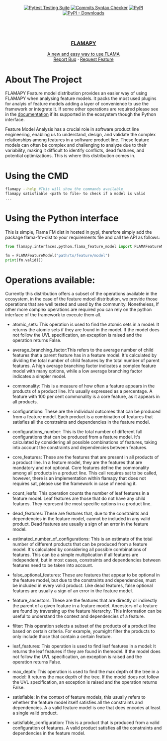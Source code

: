 <div align="center">

  <a href="">[![Pytest Testing Suite](https://github.com/flamapy/flamapy/actions/workflows/tests.yml/badge.svg?branch=main)](https://github.com/flamapy/flamapy/actions/workflows/tests.yml)</a>
  <a href="">[![Commits Syntax Checker](https://github.com/flamapy/flamapy/actions/workflows/commits.yml/badge.svg?branch=main)](https://github.com/flamapy/flamapy/actions/workflows/commits.yml)</a>
  <a href="">![PyPI](https://img.shields.io/pypi/v/flamapy?label=pypi%20package)
  <a href="">![PyPI - Downloads](https://img.shields.io/pypi/dm/flamapy)
</div>

# 

<div id="top"></div>
<br />
<div align="center">

  <h3 align="center">FLAMAPY</h3>

  <p align="center">
    A new and easy way to use FLAMA
    <br />
    <a href="https://github.com/flamapy/flamapy/issues">Report Bug</a>
    ·
    <a href="https://github.com/flamapy/flamapy/issues">Request Feature</a>
  </p>
</div>
<!-- ABOUT THE PROJECT -->

# About The Project
FLAMAPY Feature model distribution provides an easier way of using FLAMAPY when analysing feature models. It packs the most used plugins for analyis of feature models adding a layer of convenience to use the framework or integrate it. If some other operations are required please see in the [documentation](flamapy.github.io/docs) if its supported in the ecosystem though the Python interface. 

Feature Model Analysis has a crucial role in software product line engineering, enabling us to understand, design, and validate the complex relationships among features in a software product line. These feature models can often be complex and challenging to analyze due to their variability, making it difficult to identify conflicts, dead features, and potential optimizations. This is where this distribution comes in.

# Using the CMD
```bash
flamapy --help #This will show the commands available
flamapy satisfiable <path to file> to check if a model is valid
...
```
# Using the Python interface
This is simple, Flama FM dist in hosted in pypi, therefore simply add the package flama-fm-dist to your requirements file and call the API as follows:

```python
from flamapy.interfaces.python.flama_feature_model import FLAMAFeatureModel

fm = FLAMAFeatureModel("path/to/feature/model")
print(fm.valid())
```
# Operations available:
Currently this distribution offers a subset of the operations available in the ecosystem, in the case of the feature mdoel distribution, we provide those operations that are well tested and used by the community. Nonetheless, If other more complex operations are required you can rely on the python interface of the framework to execute them all. 

* atomic_sets: This operation is used to find the atomic sets in a model: It returns the atomic sets if they are found in the model. If the model does not follow the UVL specification, an exception is raised and the operation returns False.

* average_branching_factor:This refers to the average number of child features that a parent feature has in a feature model. It's calculated by dividing the total number of child features by the total number of parent features. A high average branching factor indicates a complex feature model with many options, while a low average branching factor indicates a simpler model.

* commonality: This is a measure of how often a feature appears in the products of a product line. It's usually expressed as a percentage. A feature with 100 per cent commonality is a core feature, as it appears in all products.

* configurations: These are the individual outcomes that can be produced from a feature model. Each product is a combination of features that satisfies all the constraints and dependencies in the feature model.

* configurations_number: This is the total number of different full configurations that can be produced from a feature model. It's calculated by considering all possible combinations of features, taking into account the constraints and dependencies between features.

* core_features: These are the features that are present in all products of a product line. In a feature model, they are the  features that are mandatory and not optional. Core features define the commonality among all products in a product line. This call requires sat to be called, however, there is an implementation within flamapy that does not requires sat, please use the framework in case of needing it.

* count_leafs: This operation counts the number of leaf features in a feature model. Leaf features are those that do not have any child features. They represent the most specific options in a product line.
* dead_features: These are features that, due to the constraints and dependencies in the feature model, cannot be included in any valid product. Dead features are usually a sign of an error in the feature model.

* estimated_number_of_configurations: This is an estimate of the total number of different products that can be produced from a feature model. It's calculated by considering all possible combinations of features. This can be a simple multiplication if all
features are independent, but in most cases, constraints and dependencies between features need to be taken into account.

* false_optional_features: These are features that appear to be optional in the feature model, but due to the constraints and dependencies, must be included in every valid product. Like dead features, false optional features are usually a sign of an error in the feature model.

* feature_ancestors: These are the features that are directly or indirectly the parent of a given feature in a feature model. Ancestors of a feature are found by traversing up the feature hierarchy. This information can be useful to understand the context and dependencies of a feature.

* filter: This operation selects a subset of the products of a product line based on certain criteria. For example, youmight filter the products to only include those that contain a certain feature.

* leaf_features: This operation is used to find leaf features in a model: It returns the leaf features if they are found in themodel. If the model does not follow the UVL specification, an exception is raised and the operation returns False.

* max_depth: This operation is used to find the max depth of the tree in a model: It returns the max depth of the tree. If the model does not follow the UVL specification, an exception is raised and the operation returns False.

* satisfiable: In the context of feature models, this usually refers to whether the feature model itself satisfies all the
constraints and dependencies. A a valid feature model is one that does encodes at least a single valid product.

* satisfiable_configuration: This is a product that is produced from a valid configuration of features. A valid product satisfies all the constraints and dependencies in the feature model.

